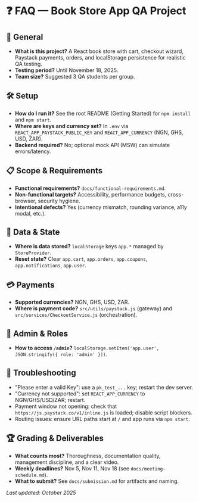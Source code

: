 # ❓ FAQ — Book Store App QA Project

## 🧭 General
- **What is this project?** A React book store with cart, checkout wizard, Paystack payments, orders, and localStorage persistence for realistic QA testing.
- **Testing period?** Until November 18, 2025.
- **Team size?** Suggested 3 QA students per group.

## 🛠️ Setup
- **How do I run it?** See the root README (Getting Started) for `npm install` and `npm start`.
- **Where are keys and currency set?** In `.env` via `REACT_APP_PAYSTACK_PUBLIC_KEY` and `REACT_APP_CURRENCY` (NGN, GHS, USD, ZAR).
- **Backend required?** No; optional mock API (MSW) can simulate errors/latency.

## 📋 Scope & Requirements
- **Functional requirements?** `docs/functional-requirements.md`.
- **Non-functional targets?** Accessibility, performance budgets, cross-browser, security hygiene.
- **Intentional defects?** Yes (currency mismatch, rounding variance, a11y modal, etc.).

## 💾 Data & State
- **Where is data stored?** `localStorage` keys `app.*` managed by `StoreProvider`.
- **Reset state?** Clear `app.cart`, `app.orders`, `app.coupons`, `app.notifications`, `app.user`.

## 💳 Payments
- **Supported currencies?** NGN, GHS, USD, ZAR.
- **Where is payment code?** `src/utils/paystack.js` (gateway) and `src/services/CheckoutService.js` (orchestration).

## 🔐 Admin & Roles
- **How to access `/admin`?** `localStorage.setItem('app.user', JSON.stringify({ role: 'admin' }))`.

## 🧰 Troubleshooting
- "Please enter a valid Key": use a `pk_test_...` key; restart the dev server.
- "Currency not supported": set `REACT_APP_CURRENCY` to NGN/GHS/USD/ZAR; restart.
- Payment window not opening: check that `https://js.paystack.co/v1/inline.js` is loaded; disable script blockers.
- Routing issues: ensure URL paths start at `/` and app runs via `npm start`.

## 🏆 Grading & Deliverables
- **What counts most?** Thoroughness, documentation quality, management discipline, and a clear video.
- **Weekly deadlines?** Nov 5, Nov 11, Nov 18 (see `docs/meeting-schedule.md`).
- **What to submit?** See `docs/submission.md` for artifacts and naming.

_Last updated: October 2025_
